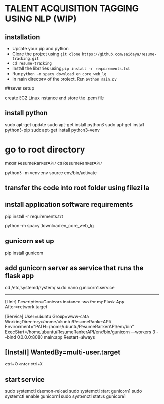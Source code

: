 
# TALENT ACQUISITION TAGGING USING NLP (WIP)

## installation

- Update your pip and python
- Clone the project using `git clone https://github.com/saidaya/resume-tracking.git`
- `cd resume-tracking`
- Install the libraries using `pip install -r requirements.txt` 
- Run `python -m spacy download en_core_web_lg`
- In main directory of the project, Run `python main.py`


##sever setup

create EC2 Linux instance and store the .pem file



## install python

sudo apt-get update
sudo apt-get install python3
sudo apt-get install python3-pip
sudo apt-get install python3-venv

# go to root directory
mkdir ResumeRankerAPI/
cd ResumeRankerAPI/


python3 -m venv env
source env/bin/activate


## transfer the code into root folder using filezilla

## install application software requirements
pip install -r requirements.txt

python -m spacy download en_core_web_lg

## gunicorn set up
pip install gunicorn

## add gunicorn server as service that runs the flask app

cd /etc/systemd/system/
sudo nano gunicorn1.service

---------------------------------
[Unit]
Description=Gunicorn instance two for my Flask App
After=network.target

[Service]
User=ubuntu
Group=www-data
WorkingDirectory=/home/ubuntu/ResumeRankerAPI/
Environment="PATH=/home/ubuntu/ResumeRankerAPI/env/bin"
ExecStart=/home/ubuntu/ResumeRankerAPI/env/bin/gunicorn --workers 3 --bind 0.0.0.0:8080 main:app
Restart=always

[Install]
WantedBy=multi-user.target
------------------------------
ctrl+O
enter
ctrl+X


## start service
sudo systemctl daemon-reload
sudo systemctl start gunicorn1
sudo systemctl enable gunicorn1
sudo systemctl status gunicorn1


